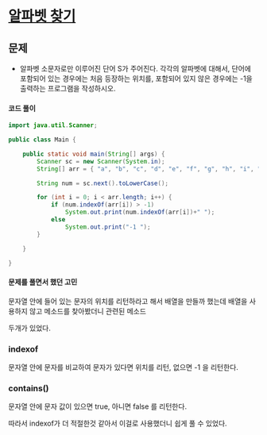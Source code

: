 # [알파벳 찾기](https://www.acmicpc.net/problem/10809)



## 문제

- 알파벳 소문자로만 이루어진 단어 S가 주어진다. 각각의 알파벳에 대해서, 단어에 포함되어 있는 경우에는 처음 등장하는 위치를, 포함되어 있지 않은 경우에는 -1을 출력하는 프로그램을 작성하시오.



#### 코드 풀이

```java
import java.util.Scanner;

public class Main {

	public static void main(String[] args) {
		Scanner sc = new Scanner(System.in);
		String[] arr = { "a", "b", "c", "d", "e", "f", "g", "h", "i", "j", "k", "l", "m", "n", "o", "p", "q", "r", "s","t", "u", "v", "w", "x", "y", "z" };

		String num = sc.next().toLowerCase();

		for (int i = 0; i < arr.length; i++) {
			if (num.indexOf(arr[i]) > -1)
				System.out.print(num.indexOf(arr[i])+" ");
			else
				System.out.print("-1 ");
		}

	}

}

```



#### 문제를 풀면서 했던 고민 

문자열 안에 들어 있는 문자의 위치를 리턴하라고 해서 배열을 만들까 했는데 배열을 사용하지 않고 메소드를 찾아봤더니 관련된 메소드

두개가 있었다. 

### indexof

문자열 안에 문자를 비교하여 문자가 있다면 위치를 리턴, 없으면 -1 을 리턴한다. 

### contains()

문자열 안에 문자 값이 있으면 true, 아니면 false 를 리턴한다. 



따라서 indexof가 더 적절한것 같아서 이걸로 사용했더니 쉽게 풀 수 있었다. 